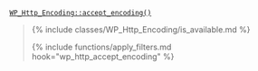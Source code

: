 <p><code><a href="https://developer.wordpress.org/reference/classes/wp_http_encoding/accept_encoding/">WP_Http_Encoding::accept_encoding()</a></code></p>

<blockquote>

{% include classes/WP_Http_Encoding/is_available.md %}

{% include functions/apply_filters.md hook="wp_http_accept_encoding" %}

</blockquote>
